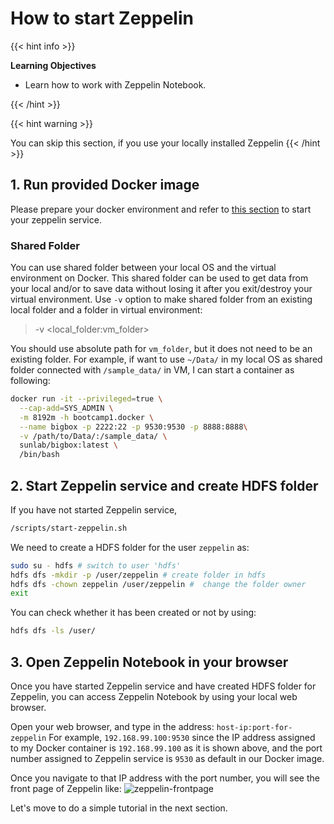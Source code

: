 ---
---
# How to start Zeppelin

{{< hint info >}}

**Learning Objectives**

- Learn how to work with Zeppelin Notebook.

{{< /hint >}}


{{< hint warning >}}

You can skip this section, if you use your locally installed Zeppelin
{{< /hint >}}

## 1. Run provided Docker image

Please prepare your docker environment and refer to [this section](/env/env-local-docker.html#_2-pull-and-run-docker-image) to start your zeppelin service.

### Shared Folder

You can use shared folder between your local OS and the virtual environment on Docker.
This shared folder can be used to get data from your local and/or to save data without losing it after you exit/destroy your virtual environment.
Use `-v` option to make shared folder from an existing local folder and a folder in virtual environment:

> -v <local_folder:vm_folder>

You should use absolute path for `vm_folder`, but it does not need to be an existing folder. For example, if want to use `~/Data/` in my local OS as shared folder connected with `/sample_data/` in VM, I can start a container as following:

```bash
docker run -it --privileged=true \
  --cap-add=SYS_ADMIN \
  -m 8192m -h bootcamp1.docker \
  --name bigbox -p 2222:22 -p 9530:9530 -p 8888:8888\
  -v /path/to/Data/:/sample_data/ \
  sunlab/bigbox:latest \
  /bin/bash
```

## 2. Start Zeppelin service and create HDFS folder

If you have not started Zeppelin service,

```bash
/scripts/start-zeppelin.sh
```

We need to create a HDFS folder for the user `zeppelin` as:

```bash
sudo su - hdfs # switch to user 'hdfs'
hdfs dfs -mkdir -p /user/zeppelin # create folder in hdfs
hdfs dfs -chown zeppelin /user/zeppelin #  change the folder owner
exit
```

You can check whether it has been created or not by using:

```bash
hdfs dfs -ls /user/
```

## 3. Open Zeppelin Notebook in your browser

Once you have started Zeppelin service and have created HDFS folder for Zeppelin, you can access Zeppelin Notebook by using your local web browser.

Open your web browser, and type in the address:
`host-ip:port-for-zeppelin`
For example,
`192.168.99.100:9530` since the IP address assigned to my Docker container is `192.168.99.100` as it is shown above, and the port number assigned to Zeppelin service is `9530` as default in our Docker image.

Once you navigate to that IP address with the port number, you will see the front page of Zeppelin like:
![zeppelin-frontpage](/bigdata-bootcamp/spark_images/zeppelin/frontpage.png)

Let's move to do a simple tutorial in the next section.
